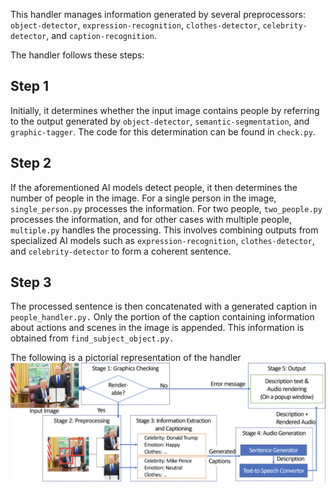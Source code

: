 This handler manages information generated by several preprocessors: `object-detector`, `expression-recognition`, `clothes-detector`, `celebrity-detector`, and `caption-recognition`.

The handler follows these steps:

## Step 1
Initially, it determines whether the input image contains people by referring to the output generated by `object-detector`, `semantic-segmentation`, and `graphic-tagger`. The code for this determination can be found in `check.py`.

## Step 2
If the aforementioned AI models detect people, it then determines the number of people in the image. For a single person in the image, `single_person.py` processes the information. For two people, `two_people.py` processes the information, and for other cases with multiple people, `multiple.py` handles the processing. This involves combining outputs from specialized AI models such as `expression-recognition`, `clothes-detector`, and `celebrity-detector` to form a coherent sentence.

## Step 3
The processed sentence is then concatenated with a generated caption in `people_handler.py.` Only the portion of the caption containing information about actions and scenes in the image is appended. This information is obtained from `find_subject_object.py.`

The following is a pictorial representation of the handler
![Architecture of handler](system.png)
